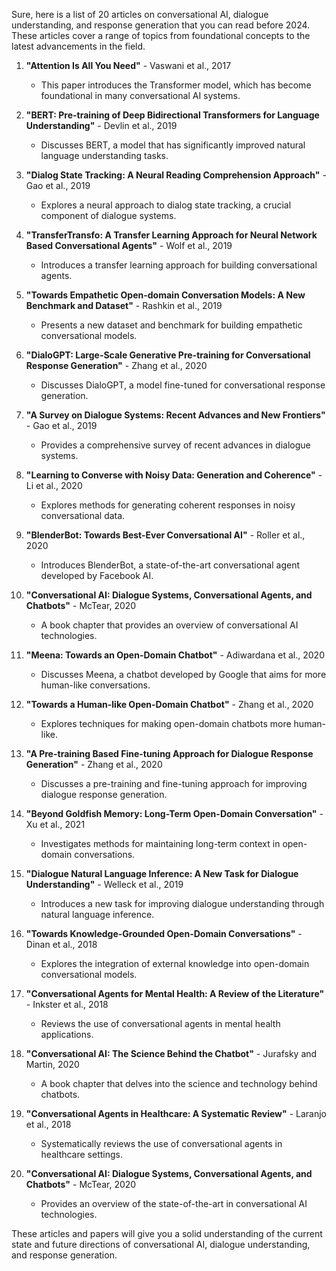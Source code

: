 Sure, here is a list of 20 articles on conversational AI, dialogue understanding, and response generation that you can read before 2024. These articles cover a range of topics from foundational concepts to the latest advancements in the field.

1. **"Attention Is All You Need"** - Vaswani et al., 2017
   - This paper introduces the Transformer model, which has become foundational in many conversational AI systems.

2. **"BERT: Pre-training of Deep Bidirectional Transformers for Language Understanding"** - Devlin et al., 2019
   - Discusses BERT, a model that has significantly improved natural language understanding tasks.

3. **"Dialog State Tracking: A Neural Reading Comprehension Approach"** - Gao et al., 2019
   - Explores a neural approach to dialog state tracking, a crucial component of dialogue systems.

4. **"TransferTransfo: A Transfer Learning Approach for Neural Network Based Conversational Agents"** - Wolf et al., 2019
   - Introduces a transfer learning approach for building conversational agents.

5. **"Towards Empathetic Open-domain Conversation Models: A New Benchmark and Dataset"** - Rashkin et al., 2019
   - Presents a new dataset and benchmark for building empathetic conversational models.

6. **"DialoGPT: Large-Scale Generative Pre-training for Conversational Response Generation"** - Zhang et al., 2020
   - Discusses DialoGPT, a model fine-tuned for conversational response generation.

7. **"A Survey on Dialogue Systems: Recent Advances and New Frontiers"** - Gao et al., 2019
   - Provides a comprehensive survey of recent advances in dialogue systems.

8. **"Learning to Converse with Noisy Data: Generation and Coherence"** - Li et al., 2020
   - Explores methods for generating coherent responses in noisy conversational data.

9. **"BlenderBot: Towards Best-Ever Conversational AI"** - Roller et al., 2020
   - Introduces BlenderBot, a state-of-the-art conversational agent developed by Facebook AI.

10. **"Conversational AI: Dialogue Systems, Conversational Agents, and Chatbots"** - McTear, 2020
    - A book chapter that provides an overview of conversational AI technologies.

11. **"Meena: Towards an Open-Domain Chatbot"** - Adiwardana et al., 2020
    - Discusses Meena, a chatbot developed by Google that aims for more human-like conversations.

12. **"Towards a Human-like Open-Domain Chatbot"** - Zhang et al., 2020
    - Explores techniques for making open-domain chatbots more human-like.

13. **"A Pre-training Based Fine-tuning Approach for Dialogue Response Generation"** - Zhang et al., 2020
    - Discusses a pre-training and fine-tuning approach for improving dialogue response generation.

14. **"Beyond Goldfish Memory: Long-Term Open-Domain Conversation"** - Xu et al., 2021
    - Investigates methods for maintaining long-term context in open-domain conversations.

15. **"Dialogue Natural Language Inference: A New Task for Dialogue Understanding"** - Welleck et al., 2019
    - Introduces a new task for improving dialogue understanding through natural language inference.

16. **"Towards Knowledge-Grounded Open-Domain Conversations"** - Dinan et al., 2018
    - Explores the integration of external knowledge into open-domain conversational models.

17. **"Conversational Agents for Mental Health: A Review of the Literature"** - Inkster et al., 2018
    - Reviews the use of conversational agents in mental health applications.

18. **"Conversational AI: The Science Behind the Chatbot"** - Jurafsky and Martin, 2020
    - A book chapter that delves into the science and technology behind chatbots.

19. **"Conversational Agents in Healthcare: A Systematic Review"** - Laranjo et al., 2018
    - Systematically reviews the use of conversational agents in healthcare settings.

20. **"Conversational AI: Dialogue Systems, Conversational Agents, and Chatbots"** - McTear, 2020
    - Provides an overview of the state-of-the-art in conversational AI technologies.

These articles and papers will give you a solid understanding of the current state and future directions of conversational AI, dialogue understanding, and response generation.